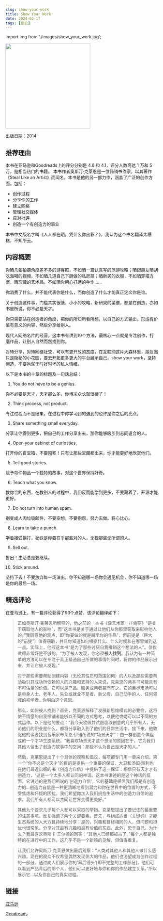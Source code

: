 ```yaml
---
slug: show-your-work
title: Show Your Work!
date: 2024-02-17
tags: [创业]
---
```


import img from './images/show_your_work.jpg';

<img src={img} width="280" />

出版日期：2014

## 推荐理由


本书在亚马逊和Goodreads上的评分分别是 4.6 和 4.1，评分人数高达 1 万和 5 万，是相当热门的书籍。
本书作者奥斯汀·克莱恩是一位畅销书作家，以其著作《Steal Like an Artist》而闻名。本书是他的另一部力作，涵盖了广泛的创作方面，包括：

* 创作过程
* 分享你的工作
* 建立网络
* 管理社交媒体
* 应对批评
* 创造一个有创造力的事业

本书中文版名字叫《人人都在晒，凭什么你出彩？》，我认为这个书名翻译太糟糕，不知所云。

## 内容概要

你晒几张拍摄角度差不多的游客照，不如晒一篇认真写的旅游攻略；晒跟朋友晒胡吃海喝的视频，不如晒几道自己下厨做的私房菜；晒新买的衣服，不如晒穿搭方案，晒珍藏的艺术品，不如晒你用心打磨的手作......

你消费了什么，并不能代表你是什么，而你创造了什么才能真正定义你是谁。

关于创造这件事，门槛其实很低，小小的攻略，新研究的菜谱，都是在创造，亦如书里所说，你不必是天才。

你只需要站在创造者的角度，把你的所知所看所想，以自己的方式输出，形成有价值有意义的内容，然后分享给别人。

现代人网络名片的经营，这本书有讲到10个方法，最核心一点就是专注创作，打磨作品，让别人自然而然找到你。

对待分享，对待网络社交，可以有更开放的态度，在互联网这片大森林里，朋友圈只是隐秘的小花园，要去开拓更多更大的平台展示自己，show your work，坚持创造，不要拘泥于时好时坏的私人情绪。

以下是本书的十章的标题及一句话总结：

1. You do not have to be a genius.

你不必要是天才，天才那么多，你博采众长就很棒了！

2. Think process, not product.

专注过程而不是结果，在过程中你学习到的遇到的也许是你之后的亮点。

3. Share something small everyday.

分享让你得到更多，把自己的工作分享出去，那你能够吸引到志同道合的人。

4. Open your cabinet of curiosties.

打开你的百宝箱，不要囤积！只有让那些宝藏都出来，你才能更好地欣赏他们。

5. Tell good stories.

赋予每件物品一个独特的故事，对这个世界保持好奇。

6. Teach what you know.

教你会的东西，在教别人的过程中，我们反而能学到更多，不要藏着了，开源才能更好。

7. Do not turn into human spam.

别变成人肉垃圾邮件，不要空想，不要抱怨，努力去做。将心比心。

8. Learn to take a punch.

学着接受挨打，秘诀是你要在乎那些对的人，无视那些无所谓的人。

9. Sell out.

售出！生活总是要继续。

10. Stick around.

坚持下去！不要放弃每一场演出，你不知道哪一场你会遇见机会，你不知道哪一场是你的最后一场。


## 精选评论

在亚马逊上，有一篇评论获得了93个点赞，该评论翻译如下：

> 正如奥斯汀·克莱恩所解释的，他之前的一本书《像艺术家一样偷窃》“是关于窃取他人的影响”，而“这本书是关于通过让他们从你那里窃取来影响他人的。”我同意他的观点，即“你要做的就是展示你的作品”，但前提是（巨大的“前提”）值得窃取，并且你知道如何根据什么、什么时候和在哪里做到这一点。实际上，他写这本书“是为了那些讨厌自我推销这个想法的人”。仅仅做得非常好是不够的。“为了被人发现，你必须**被人找到**。我认为有一种简单的方法可以在专注于真正精通自己所做的事情的同时，将你的作品展示出来，并让它被人发现。”
>
> 对于那些需要帮助创建内容（无论其性质和范围如何）的人以及那些需要帮助吸引其成功所依赖的人的兴趣和支持的人来说，克莱恩的两本书可能具有不可估量的价值。它可以是产品、服务或两者兼而有之。它的目标市场可以是单身人士、老年人、失业或就业不足者、新父母、自己动手的人、任何领域的初学者...你明白这个意思。
>
> 那么，如何被人找到？首先，克莱恩解释了发展新思维模式的必要性，这将使不情愿的自我推销者能够以不同的方式思考，以便他或她可以以不同的方式运作。以下是他的要点：“我今天钦佩并试图窃取创意的几乎所有人，无论他们的职业是什么，都将分享融入到了他们的日常生活中。接下来，他敦促他的读者找到音乐家布莱恩·伊诺所说的“场景天才”：由一群创意个体组成的一个才华生态系统。“我喜欢场景天才这个想法的原因在于，它为我们其他人留出了创造力故事中的空间：那些不认为自己是天才的人。”
>
> 然后，克莱恩提出了十个具体的观察和倡议，每项都专门用一章来介绍。第一个“你不必是个天才”的目的是提供一个重要的保证，大卫和汤姆·凯利也在他们最近出版的书《创造力自信》中提供了这一保证：相信只有天才才有创造力，“这是一个太多人都认同的神话。这本书讲述的是这个神话的反面。它讲述的是我们所说的‘创造力自信’。它的基础是相信我们都是有创造力的...创造力自信是一种更清晰地看到潜力和你在世界中的位置的方式，不受焦虑和怀疑的困扰。我们希望你加入我们拥抱生活中的创造力自信的追求。我们所有人都可以共同让世界变得更美好。”
>
> 其他九个要求几乎每个人都可以采取的举措。克莱恩提出了要记住的最重要的注意事项。反复强调了两个关键要素。首先，与组成适当（关键词）才能生态系统的人大方且持续地分享：是的，兴趣和目标相同的人，但问题和担忧也很常见。分享对其最有兴趣和最有价值的东西。此外，忠于自己。为什么？我最喜欢奥斯卡·王尔德的回答：“其他人已经都被占了。”每个人都是独特的在进行中的工作。这几乎不是一个新颖的见解，但值得重复。

> 让我们允许奥斯汀·克莱恩做出最后观察：“人类对其他人和其他人做什么感兴趣。现在的观众不仅希望偶然发现伟大的作品，他们也渴望成为创作过程的一部分。通过向人们展示你的‘幕后镜头’[即不完整的工作部分]，他们可以看到产品背后的那个人，他们可以更好地与你和你的作品建立关系。”所以展示它...以及你自己的真实进程。

## 链接

[亚马逊](https://www.amazon.com/Show-Your-Work-Austin-Kleon/dp/076117897X)

[Goodreads](https://www.goodreads.com/book/show/18290401-show-your-work)

